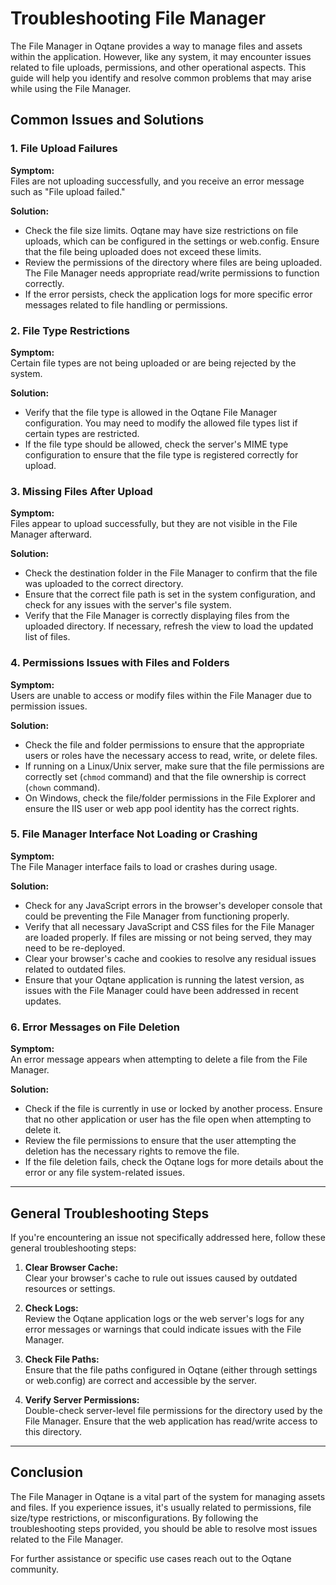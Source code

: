 # Troubleshooting File Manager

The File Manager in Oqtane provides a way to manage files and assets within the application. However, like any system, it may encounter issues related to file uploads, permissions, and other operational aspects. This guide will help you identify and resolve common problems that may arise while using the File Manager.

## Common Issues and Solutions

### 1. File Upload Failures

**Symptom:**  
Files are not uploading successfully, and you receive an error message such as "File upload failed."

**Solution:**  
- Check the file size limits. Oqtane may have size restrictions on file uploads, which can be configured in the settings or web.config. Ensure that the file being uploaded does not exceed these limits.
- Review the permissions of the directory where files are being uploaded. The File Manager needs appropriate read/write permissions to function correctly.
- If the error persists, check the application logs for more specific error messages related to file handling or permissions.

### 2. File Type Restrictions

**Symptom:**  
Certain file types are not being uploaded or are being rejected by the system.

**Solution:**  
- Verify that the file type is allowed in the Oqtane File Manager configuration. You may need to modify the allowed file types list if certain types are restricted.
- If the file type should be allowed, check the server's MIME type configuration to ensure that the file type is registered correctly for upload.

### 3. Missing Files After Upload

**Symptom:**  
Files appear to upload successfully, but they are not visible in the File Manager afterward.

**Solution:**  
- Check the destination folder in the File Manager to confirm that the file was uploaded to the correct directory.
- Ensure that the correct file path is set in the system configuration, and check for any issues with the server's file system.
- Verify that the File Manager is correctly displaying files from the uploaded directory. If necessary, refresh the view to load the updated list of files.

### 4. Permissions Issues with Files and Folders

**Symptom:**  
Users are unable to access or modify files within the File Manager due to permission issues.

**Solution:**  
- Check the file and folder permissions to ensure that the appropriate users or roles have the necessary access to read, write, or delete files.
- If running on a Linux/Unix server, make sure that the file permissions are correctly set (`chmod` command) and that the file ownership is correct (`chown` command).
- On Windows, check the file/folder permissions in the File Explorer and ensure the IIS user or web app pool identity has the correct rights.

### 5. File Manager Interface Not Loading or Crashing

**Symptom:**  
The File Manager interface fails to load or crashes during usage.

**Solution:**  
- Check for any JavaScript errors in the browser's developer console that could be preventing the File Manager from functioning properly.
- Verify that all necessary JavaScript and CSS files for the File Manager are loaded properly. If files are missing or not being served, they may need to be re-deployed.
- Clear your browser's cache and cookies to resolve any residual issues related to outdated files.
- Ensure that your Oqtane application is running the latest version, as issues with the File Manager could have been addressed in recent updates.

### 6. Error Messages on File Deletion

**Symptom:**  
An error message appears when attempting to delete a file from the File Manager.

**Solution:**  
- Check if the file is currently in use or locked by another process. Ensure that no other application or user has the file open when attempting to delete it.
- Review the file permissions to ensure that the user attempting the deletion has the necessary rights to remove the file.
- If the file deletion fails, check the Oqtane logs for more details about the error or any file system-related issues.

---

## General Troubleshooting Steps

If you're encountering an issue not specifically addressed here, follow these general troubleshooting steps:

1. **Clear Browser Cache:**  
   Clear your browser's cache to rule out issues caused by outdated resources or settings.

2. **Check Logs:**  
   Review the Oqtane application logs or the web server's logs for any error messages or warnings that could indicate issues with the File Manager.

3. **Check File Paths:**  
   Ensure that the file paths configured in Oqtane (either through settings or web.config) are correct and accessible by the server.

4. **Verify Server Permissions:**  
   Double-check server-level file permissions for the directory used by the File Manager. Ensure that the web application has read/write access to this directory.

---

## Conclusion

The File Manager in Oqtane is a vital part of the system for managing assets and files. If you experience issues, it's usually related to permissions, file size/type restrictions, or misconfigurations. By following the troubleshooting steps provided, you should be able to resolve most issues related to the File Manager.

For further assistance or specific use cases reach out to the Oqtane community.
